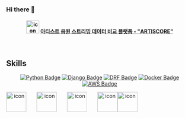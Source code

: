 ### Hi there 👋
#### <p align="center"><a href="https://artiscore.co.kr/"><img src="https://github.com/msm9401/msm9401/assets/70134073/51a7b0cc-638e-4b7c-969e-2b5ebe2768f0" alt="icon" width="35" height="35"/></a> [아티스트 음원 스트리밍 데이터 비교 플랫폼 - "ARTISCORE"](https://artiscore.co.kr/) </p>
<br>

## Skills
<div align=center>
	
[![Python Badge](https://img.shields.io/badge/-Python-grey?style=plastic&logo=python&logoColor=white)](https://www.python.org/) 
[![Django Badge](https://img.shields.io/badge/-Django-%23092E20?style=plastic&logo=django)](https://docs.djangoproject.com/en/4.0/) 
[![DRF Badge](https://img.shields.io/badge/-DRF-%23FF0000?style=plastic&logo=django)](https://www.django-rest-framework.org/)
[![Docker Badge](https://img.shields.io/badge/Docker-%232496ED?style=plastic&logo=docker&logoColor=white)](https://www.docker.com/) 
[![AWS Badge](https://img.shields.io/badge/-AWS-%23232F3E?style=plastic&logo=amazonaws&logoColor=white)](https://aws.amazon.com/ko/)

<div style="display: flex;">
  <img src="https://techstack-generator.vercel.app/python-icon.svg" alt="icon" width="54" style="width: 54px; height: 54px; margin-right: 28px; margin-bottom: 0px;" />     <img src="https://techstack-generator.vercel.app/django-icon.svg" alt="icon" width="54" style="width: 54px; height: 54px; margin-right: 28px; margin-bottom: 0px;" />
  <img src="https://techstack-generator.vercel.app/restapi-icon.svg" alt="icon" width="54" style="width: 54px; height: 54px; margin-right: 28px; margin-bottom: 0px;" /> 
	<div style="display: flex; align-items: flex-start;"><img src="https://techstack-generator.vercel.app/docker-icon.svg" alt="icon" width="54" height="54" /> <img src="https://techstack-generator.vercel.app/aws-icon.svg" alt="icon" width="54" height="54" /></div>
</div>

